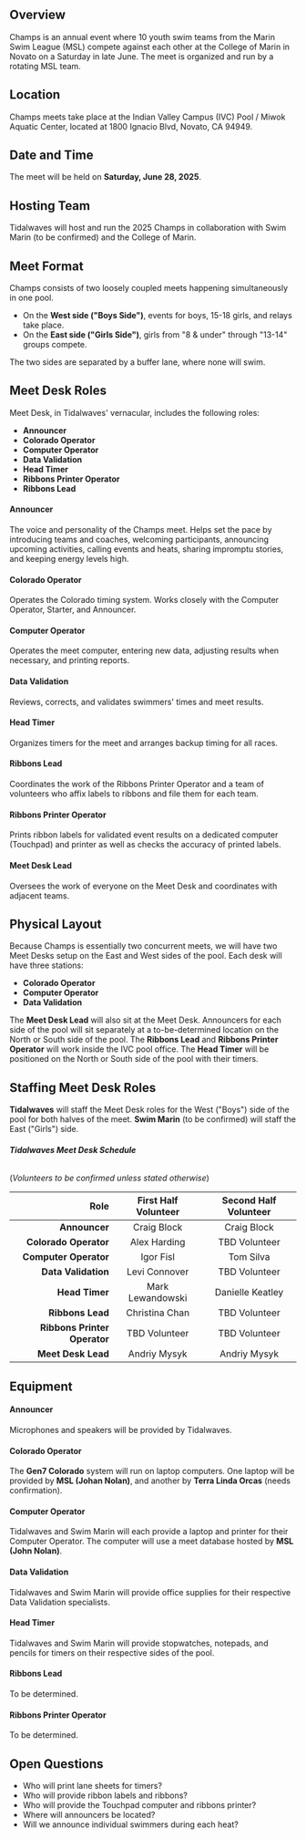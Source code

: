 ## Overview  
Champs is an annual event where 10 youth swim teams from the Marin Swim League (MSL) compete against each other at the College of Marin in Novato on a Saturday in late June. The meet is organized and run by a rotating MSL team.  

## Location  
Champs meets take place at the Indian Valley Campus (IVC) Pool / Miwok Aquatic Center, located at 1800 Ignacio Blvd, Novato, CA 94949.  

## Date and Time  
The meet will be held on **Saturday, June 28, 2025**.  

## Hosting Team  
Tidalwaves will host and run the 2025 Champs in collaboration with Swim Marin
(to be confirmed) and the College of Marin.  

## Meet Format  
Champs consists of two loosely coupled meets happening simultaneously in one pool.  
- On the **West side ("Boys Side")**, events for boys, 15-18 girls, and relays take place.  
- On the **East side ("Girls Side")**, girls from "8 & under" through "13-14" groups compete.  

The two sides are separated by a buffer lane, where none will swim.  

## Meet Desk Roles  
Meet Desk, in Tidalwaves' vernacular, includes the following roles:  
- **Announcer**  
- **Colorado Operator**  
- **Computer Operator**  
- **Data Validation**  
- **Head Timer**  
- **Ribbons Printer Operator**  
- **Ribbons Lead**  

#### Announcer  
The voice and personality of the Champs meet. Helps set the pace by introducing teams and coaches, welcoming participants, announcing upcoming activities, calling events and heats, sharing impromptu stories, and keeping energy levels high.  

#### Colorado Operator  
Operates the Colorado timing system. Works closely with the Computer Operator, Starter, and Announcer.  

#### Computer Operator  
Operates the meet computer, entering new data, adjusting results when necessary, and printing reports.  

#### Data Validation  
Reviews, corrects, and validates swimmers' times and meet results.  

#### Head Timer  
Organizes timers for the meet and arranges backup timing for all races.  

#### Ribbons Lead  
Coordinates the work of the Ribbons Printer Operator and a team of volunteers who affix labels to ribbons and file them for each team.  

#### Ribbons Printer Operator  
Prints ribbon labels for validated event results on a dedicated computer (Touchpad) and printer as well as checks the accuracy of printed labels.  

#### Meet Desk Lead  
Oversees the work of everyone on the Meet Desk and coordinates with adjacent teams.  

## Physical Layout  
Because Champs is essentially two concurrent meets, we will have two Meet Desks setup on the East and West sides of the pool. Each desk will have three stations:  
- **Colorado Operator**  
- **Computer Operator**  
- **Data Validation**  

The **Meet Desk Lead** will also sit at the Meet Desk. Announcers for each side of the pool will sit separately at a to-be-determined location on the North or South side of the pool. The **Ribbons Lead** and **Ribbons Printer Operator** will work inside the IVC pool office. The **Head Timer** will be positioned on the North or South side of the pool with their timers.  

## Staffing Meet Desk Roles  
**Tidalwaves** will staff the Meet Desk roles for the West ("Boys") side of the pool for both halves of the meet. **Swim Marin** (to be confirmed) will staff the East ("Girls") side.  

###### **Tidalwaves Meet Desk Schedule**  
(*Volunteers to be confirmed unless stated otherwise*)  

| Role | First Half Volunteer | Second Half Volunteer|
|---------------------:|:--------------:|:--------------:|  
| **Announcer** | Craig Block | Craig Block |  
| **Colorado Operator** | Alex Harding | TBD Volunteer |  
| **Computer Operator** | Igor Fisl | Tom Silva |  
| **Data Validation** | Levi Connover | TBD Volunteer |  
| **Head Timer** | Mark Lewandowski | Danielle Keatley |  
| **Ribbons Lead** | Christina Chan | TBD Volunteer |  
| **Ribbons Printer Operator** | TBD Volunteer | TBD Volunteer |  
| **Meet Desk Lead** | Andriy Mysyk | Andriy Mysyk |  

## Equipment  

#### Announcer  
Microphones and speakers will be provided by Tidalwaves.  

#### Colorado Operator  
The **Gen7 Colorado** system will run on laptop computers. One laptop will be provided by **MSL (Johan Nolan)**, and another by **Terra Linda Orcas** (needs confirmation).  

#### Computer Operator  
Tidalwaves and Swim Marin will each provide a laptop and printer for their Computer Operator. The computer will use a meet database hosted by **MSL (John Nolan)**.  

#### Data Validation  
Tidalwaves and Swim Marin will provide office supplies for their respective Data Validation specialists.  

#### Head Timer  
Tidalwaves and Swim Marin will provide stopwatches, notepads, and pencils for timers on their respective sides of the pool.  

#### Ribbons Lead  
To be determined.  

#### Ribbons Printer Operator  
To be determined.  

## Open Questions   
- Who will print lane sheets for timers?  
- Who will provide ribbon labels and ribbons?  
- Who will provide the Touchpad computer and ribbons printer?
- Where will announcers be located?
- Will we announce individual swimmers during each heat?
